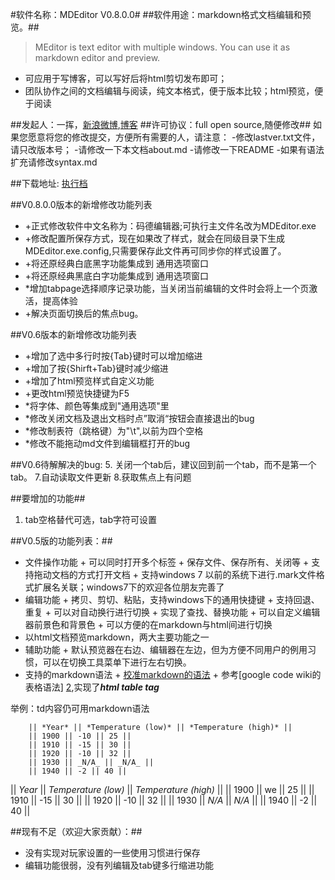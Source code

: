 ﻿#软件名称：MDEditor  V0.8.0.0#
##软件用途：markdown格式文档编辑和预览。##
>MEditor is text editor with multiple windows. You can use it as markdown editor and preview. 

- 可应用于写博客，可以写好后将html剪切发布即可；
- 团队协作之间的文档编辑与阅读，纯文本格式，便于版本比较；html预览，便于阅读

##发起人：一挥，[新浪微博](http://weibo.com/5d13 "一挥间的新浪微博"),[博客](http://cnblogs.com/yihuiso "一挥间的博客")
##许可协议：full open source,随便修改##
如果您愿意将您的修改提交，方便所有需要的人，请注意：
-修改lastver.txt文件，请只改版本号；
-请修改一下本文档about.md
-请修改一下README
-如果有语法扩充请修改syntax.md

##下载地址: [执行档](https://github.com/5d13cn/MEditor/raw/master/exeoutput/MDEditor.exe "码德编辑器下载")

##V0.8.0.0版本的新增修改功能列表
*	+正式修改软件中文名称为：码德编辑器;可执行主文件名改为MDEditor.exe
*	+修改配置所保存方式，现在如果改了样式，就会在同级目录下生成MDEditor.exe.config,只需要保存此文件再可同步你的样式设置了。
*	+将还原经典白底黑字功能集成到 通用选项窗口
*	+将还原经典黑底白字功能集成到 通用选项窗口
*	\*增加tabpage选择顺序记录功能，当关闭当前编辑的文件时会将上一个页激活，提高体验
*	+解决页面切换后的焦点bug。

##V0.6版本的新增修改功能列表
*	+增加了选中多行时按{Tab}键时可以增加缩进
*	+增加了按{Shirft+Tab}键时减少缩进
*	+增加了html预览样式自定义功能
*	+更改html预览快捷键为F5
*	\*将字体、颜色等集成到"通用选项"里
*	\*修改关闭文档及退出文档时点”取消“按钮会直接退出的bug
*	\*修改制表符（跳格键）为"\t",以前为四个空格
*	\*修改不能拖动md文件到编辑框打开的bug

##V0.6待解解决的bug:
5. 关闭一个tab后，建议回到前一个tab，而不是第一个tab。
7.自动读取文件更新
8.获取焦点上有问题

##要增加的功能##
1. tab空格替代可选，tab字符可设置


##V0.5版的功能列表：##

*    文件操作功能
    +    可以同时打开多个标签
    +    保存文件、保存所有、关闭等
    +    支持拖动文档的方式打开文档
    +    支持windows 7 以前的系统下进行.mark文件格式扩展名关联；windows7下的欢迎各位朋友完善了
*    编辑功能
    +    拷贝、剪切、粘贴，支持windows下的通用快捷键
    +    支持回退、重复
    +    可以对自动换行进行切换
    +    实现了查找、替换功能
    +    可以自定义编辑器前景色和背景色
    +    可以方便的在markdown与html间进行切换
*    以html文档预览markdown，两大主要功能之一
*    辅助功能
    +    默认预览器在右边、编辑器在左边，但为方便不同用户的例用习惯，可以在切换工具菜单下进行左右切换。
*    支持的markdown语法
    +    [校准markdown的语法]()
    +    参考[google code wiki的表格语法] [2],实现了***html table tag***

举例：td内容仍可用markdown语法

        || *Year* || *Temperature (low)* || *Temperature (high)* || 
        || 1900 || -10 || 25 || 
        || 1910 || -15 || 30 || 
        || 1920 || -10 || 32 ||
        || 1930 || _N/A_ || _N/A_ || 
        || 1940 || -2 || 40 ||

|| *Year* || *Temperature (low)* || *Temperature (high)* || 
|| 1900 || we || 25 || 
|| 1910 || -15 || 30 || 
|| 1920 || -10 || 32 ||
|| 1930 || _N/A_ || _N/A_ || 
|| 1940 || -2 || 40 ||

##现有不足（欢迎大家贡献）：##
*    没有实现对玩家设置的一些使用习惯进行保存
*    编辑功能很弱，没有列编辑及tab键多行缩进功能

[1]:http://daringfireball.net/projects/markdown/syntax        "markdown syntax"
[2]: http://code.google.com/p/support/wiki/WikiSyntax#Tables    "table syntax"





